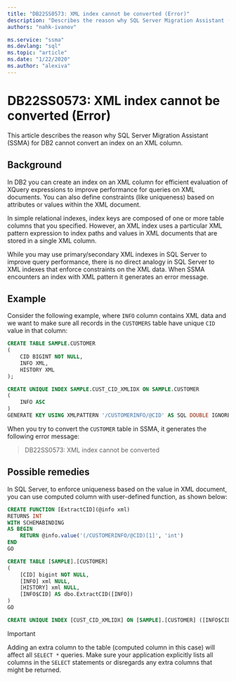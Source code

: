 ```yaml
---
title: "DB22SS0573: XML index cannot be converted (Error)"
description: "Describes the reason why SQL Server Migration Assistant (SSMA) for DB2 cannot convert an index on an XML column."
authors: "nahk-ivanov"

ms.service: "ssma"
ms.devlang: "sql"
ms.topic: "article"
ms.date: "1/22/2020"
ms.author: "alexiva"
---
```


# DB22SS0573: XML index cannot be converted (Error)

This article describes the reason why SQL Server Migration Assistant (SSMA) for DB2 cannot convert an index on an XML column.

## Background

In DB2 you can create an index on an XML column for efficient evaluation of XQuery expressions to improve performance for queries on XML documents. You can also define constraints (like uniqueness) based on attributes or values within the XML document.

In simple relational indexes, index keys are composed of one or more table columns that you specified. However, an XML index uses a particular XML pattern expression to index paths and values in XML documents that are stored in a single XML column.

While you may use primary/secondary XML indexes in SQL Server to improve query performance, there is no direct analogy in SQL Server to XML indexes that enforce constraints on the XML data. When SSMA encounters an index with XML pattern it generates an error message.

## Example

Consider the following example, where `INFO` column contains XML data and we want to make sure all records in the `CUSTOMERS` table have unique `CID` value in that column:

```sql
CREATE TABLE SAMPLE.CUSTOMER
(
    CID BIGINT NOT NULL,
    INFO XML,
    HISTORY XML
);

CREATE UNIQUE INDEX SAMPLE.CUST_CID_XMLIDX ON SAMPLE.CUSTOMER
(
    INFO ASC
)
GENERATE KEY USING XMLPATTERN '/CUSTOMERINFO/@CID' AS SQL DOUBLE IGNORE INVALID VALUES;
```

When you try to convert the `CUSTOMER` table in SSMA, it generates the following error message:

> DB22SS0573: XML index cannot be converted

## Possible remedies

In SQL Server, to enforce uniqueness based on the value in XML document, you can use computed column with user-defined function, as shown below:

```sql
CREATE FUNCTION [ExtractCID](@info xml)
RETURNS INT
WITH SCHEMABINDING
AS BEGIN
    RETURN @info.value('(/CUSTOMERINFO/@CID)[1]', 'int')  
END
GO

CREATE TABLE [SAMPLE].[CUSTOMER]
(
    [CID] bigint NOT NULL,
    [INFO] xml NULL,
    [HISTORY] xml NULL,
    [INFO$CID] AS dbo.ExtractCID([INFO])
)
GO

CREATE UNIQUE INDEX [CUST_CID_XMLIDX] ON [SAMPLE].[CUSTOMER] ([INFO$CID])
```

> [!IMPORTANT]
> Adding an extra column to the table (computed column in this case) will affect all `SELECT *` queries. Make sure your application explicitly lists all columns in the `SELECT` statements or disregards any extra columns that might be returned.

